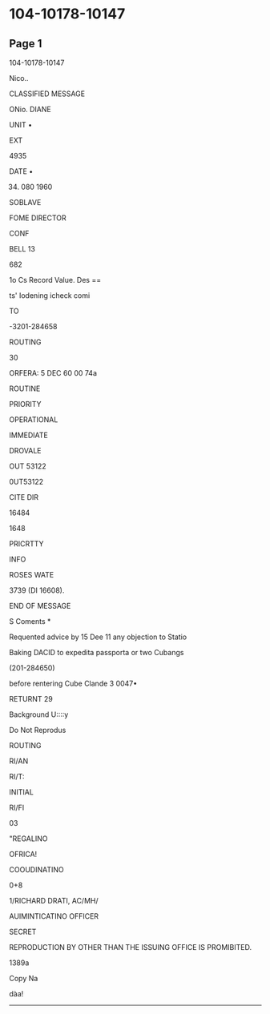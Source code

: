 # 104-10178-10147

## Page 1

104-10178-10147

Nico..

CLASSIFIED MESSAGE

ONio. DIANE

UNIT •

EXT

4935

DATE •

34. 080 1960

SOBLAVE

FOME DIRECTOR

CONF

BELL 13

682

1o Cs Record Value. Des ==

ts' Iodening icheck comi

TO

-3201-284658

ROUTING

30

ORFERA: 5 DEC 60 00 74a

ROUTINE

PRIORITY

OPERATIONAL

IMMEDIATE

DROVALE

OUT 53122

0UT53122

CITE DIR

16484

1648

PRICRTTY

INFO

ROSES WATE

3739 (DI 16608).

END OF MESSAGE

S Coments *

Requented advice by 15 Dee 11 any objection to Statio

Baking DACID to expedita passporta or two Cubangs

(201-284650)

before rentering Cube Clande 3 0047•

RETURNT 29

Background U::::y

Do Not Reprodus

ROUTING

RI/AN

RI/T:

INITIAL

RI/FI

03

"REGALINO

OFRICA!

COOUDINATINO

0+8

1/RICHARD DRATI, AC/MH/

AUIMINTICATINO OFFICER

SECRET

REPRODUCTION BY OTHER THAN THE ISSUING OFFICE IS PROMIBITED.

1389a

Copy Na

dàa!

---

